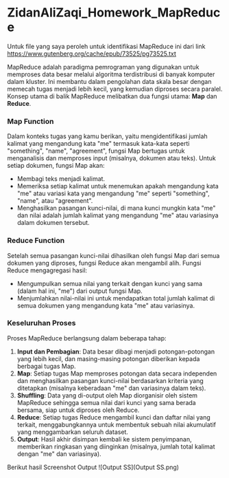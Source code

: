# ZidanAliZaqi_Homework_MapReduce

Untuk file yang saya peroleh untuk identifikasi MapReduce ini dari link https://www.gutenberg.org/cache/epub/73525/pg73525.txt 

MapReduce adalah paradigma pemrograman yang digunakan untuk memproses data besar melalui algoritma terdistribusi di banyak komputer dalam kluster. Ini membantu dalam pengolahan data skala besar dengan memecah tugas menjadi lebih kecil, yang kemudian diproses secara paralel. Konsep utama di balik MapReduce melibatkan dua fungsi utama: **Map** dan **Reduce**.

### Map Function
Dalam konteks tugas yang kamu berikan, yaitu mengidentifikasi jumlah kalimat yang mengandung kata "me" termasuk kata-kata seperti "something", "name", "agreement", fungsi Map bertugas untuk menganalisis dan memproses input (misalnya, dokumen atau teks). Untuk setiap dokumen, fungsi Map akan:
- Membagi teks menjadi kalimat.
- Memeriksa setiap kalimat untuk menemukan apakah mengandung kata "me" atau variasi kata yang mengandung "me" seperti "something", "name", atau "agreement".
- Menghasilkan pasangan kunci-nilai, di mana kunci mungkin kata "me" dan nilai adalah jumlah kalimat yang mengandung "me" atau variasinya dalam dokumen tersebut.

### Reduce Function
Setelah semua pasangan kunci-nilai dihasilkan oleh fungsi Map dari semua dokumen yang diproses, fungsi Reduce akan mengambil alih. Fungsi Reduce mengagregasi hasil:
- Mengumpulkan semua nilai yang terkait dengan kunci yang sama (dalam hal ini, "me") dari output fungsi Map.
- Menjumlahkan nilai-nilai ini untuk mendapatkan total jumlah kalimat di semua dokumen yang mengandung kata "me" atau variasinya.

### Keseluruhan Proses
Proses MapReduce berlangsung dalam beberapa tahap:
1. **Input dan Pembagian**: Data besar dibagi menjadi potongan-potongan yang lebih kecil, dan masing-masing potongan diberikan kepada berbagai tugas Map.
2. **Map**: Setiap tugas Map memproses potongan data secara independen dan menghasilkan pasangan kunci-nilai berdasarkan kriteria yang ditetapkan (misalnya keberadaan "me" dan variasinya dalam teks).
3. **Shuffling**: Data yang di-output oleh Map diorganisir oleh sistem MapReduce sehingga semua nilai dari kunci yang sama berada bersama, siap untuk diproses oleh Reduce.
4. **Reduce**: Setiap tugas Reduce mengambil kunci dan daftar nilai yang terkait, menggabungkannya untuk membentuk sebuah nilai akumulatif yang menggambarkan seluruh dataset.
5. **Output**: Hasil akhir disimpan kembali ke sistem penyimpanan, memberikan ringkasan yang diinginkan (misalnya, jumlah total kalimat dengan "me" dan variasinya).

Berikut hasil Screenshot Output ![Output SS](Output SS.png)
